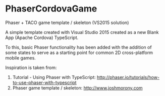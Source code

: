 # PhaserCordovaGame
Phaser + TACO game template / skeleton (VS2015 solution)

A simple template created with Visual Studio 2015 created as a new Blank App (Apache Cordova) TypeScript.

To this, basic Phaser functionality has been added with the addition of some states to serve as a starting point for common 2D cross-platform mobile games.

Inspiration is taken from:
1) Tutorial - Using Phaser with TypeScript: http://phaser.io/tutorials/how-to-use-phaser-with-typescript
2) Phaser game template / skeleton: http://www.joshmorony.com

